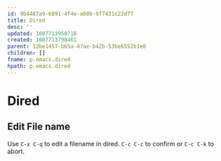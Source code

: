```yaml
---
id: 9b4487a9-6891-4f4e-a80b-9f7431c22d77
title: Dired
desc: ''
updated: 1607713950718
created: 1607713798461
parent: 12be1457-b65a-47ae-b42b-53be6552b1e0
children: []
fname: p.emacs.dired
hpath: p.emacs.dired
---
```

# Dired

## Edit File name

Use `C-x C-q` to edit a filename in dired. `C-c C-c` to confirm or `C-c C-k` to abort.

